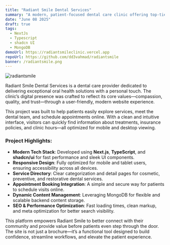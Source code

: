 ```yaml
---
title: "Radiant Smile Dental Services"
summary: "A modern, patient-focused dental care clinic offering top-tier oral health services in a welcoming environment. Designed for seamless digital experiences, the website enhances patient engagement and trust."
date: "June 08 2025"
draft: true
tags:
  - NextJs
  - Typescript
  - shadcn UI
  - MongoDB
demoUrl: https://radiantsmileclinic.vercel.app
repoUrl: https://github.com/dd3vahmad/radiantsmile
banner: /radiantsmile.png
---
```


![radiantsmile](/radiantsmile.png)

Radiant Smile Dental Services is a dental care provider dedicated to delivering exceptional oral health solutions with a personal touch. The clinic’s digital presence was crafted to reflect its core values—compassion, quality, and trust—through a user-friendly, modern website experience.

This project was built to help patients easily explore services, meet the dental team, and schedule appointments online. With a clean and intuitive interface, visitors can quickly find information about treatments, insurance policies, and clinic hours—all optimized for mobile and desktop viewing.

### Project Highlights:

- **Modern Tech Stack**: Developed using **Next.js**, **TypeScript**, and **shadcn/ui** for fast performance and sleek UI components.
- **Responsive Design**: Fully optimized for mobile and tablet users, ensuring accessibility across all devices.
- **Service Directory**: Clear categorization and detail pages for cosmetic, preventive, and restorative dental services.
- **Appointment Booking Integration**: A simple and secure way for patients to schedule visits online.
- **Dynamic Content Management**: Leveraging MongoDB for flexible and scalable backend content storage.
- **SEO & Performance Optimization**: Fast loading times, clean markup, and meta optimization for better search visibility.

This platform empowers Radiant Smile to better connect with their community and provide value before patients even step through the door. The site is not just a brochure—it’s a functional tool designed to build confidence, streamline workflows, and elevate the patient experience.

